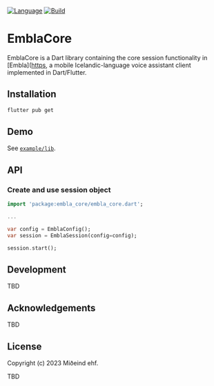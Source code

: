 [![Language](https://img.shields.io/badge/language-dart-lightblue)]()
[![Build](https://github.com/mideind/embla_core/actions/workflows/tests.yml/badge.svg)]()

# EmblaCore

EmblaCore is a Dart library containing the core session functionality in [Embla]([https](https://github.com/mideind/EmblaFlutterApp),
a mobile Icelandic-language voice assistant client implemented in Dart/Flutter.

## Installation

```bash
flutter pub get
```

## Demo

See [`example/lib`](example/lib).

## API

### Create and use session object

```dart
import 'package:embla_core/embla_core.dart';

...

var config = EmblaConfig();
var session = EmblaSession(config=config);

session.start();
```

## Development

TBD

## Acknowledgements

TBD

## License

Copyright (c) 2023 Miðeind ehf.

TBD

